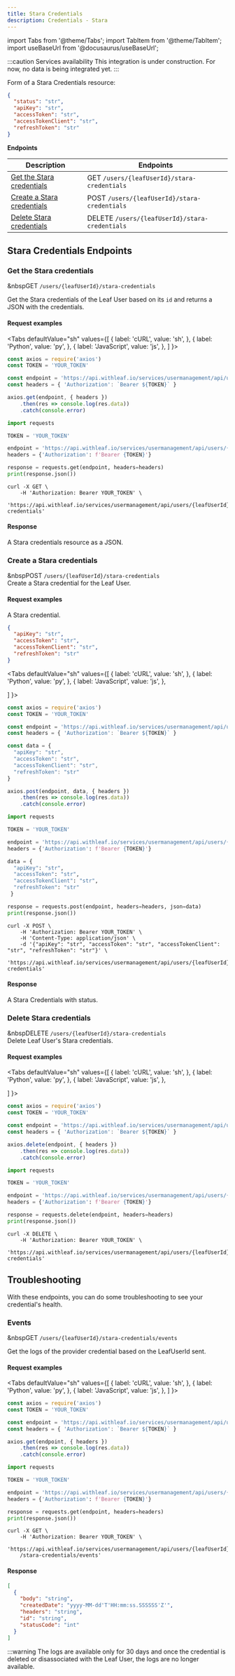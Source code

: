 ```yaml
---
title: Stara Credentials
description: Credentials - Stara
---
```

import Tabs from '@theme/Tabs';
import TabItem from '@theme/TabItem';
import useBaseUrl from '@docusaurus/useBaseUrl';

[1]: #get-the-stara-credentials
[2]: #create-a-stara-credentials
[3]: #delete-stara-credentials
[4]: /docs/field_boundary_management_overview
[5]: /docs/beta_machines_endpoints

:::caution Services availability
This integration is under construction. For now, no data is being integrated yet.
:::

Form of a Stara Credentials resource:

```json
{
  "status": "str",
  "apiKey": "str",
  "accessToken": "str",
  "accessTokenClient": "str",
  "refreshToken": "str"
}
```

**Endpoints**

Description | Endpoints
--- | ---
[Get the Stara credentials][1] | <span class="badge badge--success">GET</span> `/users/{leafUserId}/stara-credentials`
[Create a Stara credentials][2] | <span class="badge badge--warning">POST</span> `/users/{leafUserId}/stara-credentials`
[Delete Stara credentials][3] | <span class="badge badge--danger">DELETE</span> `/users/{leafUserId}/stara-credentials`


## Stara Credentials Endpoints

### Get the Stara credentials
&nbsp<span class="badge badge--success">GET</span> `/users/{leafUserId}/stara-credentials`  

Get the Stara credentials of the Leaf User based on its `id` and returns a JSON with the credentials.

#### Request examples
<Tabs
defaultValue="sh"
values={[
  { label: 'cURL', value: 'sh', },
  { label: 'Python', value: 'py', },
  { label: 'JavaScript', value: 'js', },
]
}>
<TabItem value="js">

  ```js
  const axios = require('axios')
  const TOKEN = 'YOUR_TOKEN'

  const endpoint = 'https://api.withleaf.io/services/usermanagement/api/users/{leafUserId}/stara-credentials'
  const headers = { 'Authorization': `Bearer ${TOKEN}` }

  axios.get(endpoint, { headers })
      .then(res => console.log(res.data))
      .catch(console.error)
  ```

  </TabItem>
  <TabItem value="py">

  ```py
  import requests

  TOKEN = 'YOUR_TOKEN'

  endpoint = 'https://api.withleaf.io/services/usermanagement/api/users/{leafUserId}/stara-credentials'
  headers = {'Authorization': f'Bearer {TOKEN}'}

  response = requests.get(endpoint, headers=headers)
  print(response.json())
  ```

  </TabItem>
  <TabItem value="sh">

  ```shell
  curl -X GET \
      -H 'Authorization: Bearer YOUR_TOKEN' \
      'https://api.withleaf.io/services/usermanagement/api/users/{leafUserId}/stara-credentials'
  ```

  </TabItem>
</Tabs>

#### Response
A Stara credentials resource as a JSON.


### Create a Stara credentials 
&nbsp<span class="badge badge--warning">POST</span> `/users/{leafUserId}/stara-credentials`  
Create a Stara credential for the Leaf User.

#### Request examples
A Stara credential.

```json
{
  "apiKey": "str",
  "accessToken": "str",
  "accessTokenClient": "str",
  "refreshToken": "str"
}
```

<Tabs
defaultValue="sh"
values={[
  { label: 'cURL', value: 'sh', },
  { label: 'Python', value: 'py', },
  { label: 'JavaScript', value: 'js', },
  
  
]
}>
<TabItem value="js">

  ```js
  const axios = require('axios')
  const TOKEN = 'YOUR_TOKEN'

  const endpoint = 'https://api.withleaf.io/services/usermanagement/api/users/{leafUserId}/stara-credentials'
  const headers = { 'Authorization': `Bearer ${TOKEN}` }

  const data = {
    "apiKey": "str",
    "accessToken": "str",
    "accessTokenClient": "str",
    "refreshToken": "str"
  }

  axios.post(endpoint, data, { headers })
      .then(res => console.log(res.data))
      .catch(console.error)
  ```

  </TabItem>
  <TabItem value="py">

  ```py
  import requests

  TOKEN = 'YOUR_TOKEN'

  endpoint = 'https://api.withleaf.io/services/usermanagement/api/users/{leafUserId}/stara-credentials'
  headers = {'Authorization': f'Bearer {TOKEN}'}

  data = {
    "apiKey": "str",
    "accessToken": "str",
    "accessTokenClient": "str",
    "refreshToken": "str"
   }

  response = requests.post(endpoint, headers=headers, json=data)
  print(response.json())
  ```

  </TabItem>
  <TabItem value="sh">

  ```shell
  curl -X POST \
      -H 'Authorization: Bearer YOUR_TOKEN' \
      -H 'Content-Type: application/json' \
      -d '{"apiKey": "str", "accessToken": "str", "accessTokenClient": "str", "refreshToken": "str"}' \
      'https://api.withleaf.io/services/usermanagement/api/users/{leafUserId}/stara-credentials'
  ```

  </TabItem>
</Tabs>

#### Response
A Stara Credentials with status.



### Delete Stara credentials
&nbsp<span class="badge badge--danger">DELETE</span> `/users/{leafUserId}/stara-credentials`  
Delete Leaf User's Stara credentials.

#### Request examples
<Tabs
defaultValue="sh"
values={[
  { label: 'cURL', value: 'sh', },
  { label: 'Python', value: 'py', },
  { label: 'JavaScript', value: 'js', },
  
  
]
}>
<TabItem value="js">

  ```js
  const axios = require('axios')
  const TOKEN = 'YOUR_TOKEN'

  const endpoint = 'https://api.withleaf.io/services/usermanagement/api/users/{leafUserId}/stara-credentials'
  const headers = { 'Authorization': `Bearer ${TOKEN}` }

  axios.delete(endpoint, { headers })
      .then(res => console.log(res.data))
      .catch(console.error)
  ```

  </TabItem>
  <TabItem value="py">

  ```py
  import requests

  TOKEN = 'YOUR_TOKEN'

  endpoint = 'https://api.withleaf.io/services/usermanagement/api/users/{leafUserId}/stara-credentials'
  headers = {'Authorization': f'Bearer {TOKEN}'}

  response = requests.delete(endpoint, headers=headers)
  print(response.json())
  ```

  </TabItem>
  <TabItem value="sh">

  ```shell
  curl -X DELETE \
      -H 'Authorization: Bearer YOUR_TOKEN' \
      'https://api.withleaf.io/services/usermanagement/api/users/{leafUserId}/stara-credentials'
  ```

  </TabItem>
</Tabs>

## Troubleshooting
With these endpoints, you can do some troubleshooting to see your credential's health.

### Events

&nbsp<span class="badge badge--success">GET</span> `/users/{leafUserId}/stara-credentials/events`

Get the logs of the provider credential based on the LeafUserId sent.

#### Request examples
<Tabs
  defaultValue="sh"
  values={[
    { label: 'cURL', value: 'sh', },
    { label: 'Python', value: 'py', },
    { label: 'JavaScript', value: 'js', },
  ]
}>
  <TabItem value="js">

  ```js
  const axios = require('axios')
  const TOKEN = 'YOUR_TOKEN'

  const endpoint = 'https://api.withleaf.io/services/usermanagement/api/users/{leafUserId}/stara-credentials/events'
  const headers = { 'Authorization': `Bearer ${TOKEN}` }

  axios.get(endpoint, { headers })
      .then(res => console.log(res.data))
      .catch(console.error)
  ```

  </TabItem>
  <TabItem value="py">

  ```py
  import requests

  TOKEN = 'YOUR_TOKEN'

  endpoint = 'https://api.withleaf.io/services/usermanagement/api/users/{leafUserId}/stara-credentials/events'
  headers = {'Authorization': f'Bearer {TOKEN}'}

  response = requests.get(endpoint, headers=headers)
  print(response.json())
  ```

  </TabItem>
  <TabItem value="sh">

  ```shell
  curl -X GET \
      -H 'Authorization: Bearer YOUR_TOKEN' \
      'https://api.withleaf.io/services/usermanagement/api/users/{leafUserId}
      /stara-credentials/events'
  ```

  </TabItem>
</Tabs>

#### Response

```json
[
  {
    "body": "string",
    "createdDate": "yyyy-MM-dd'T'HH:mm:ss.SSSSSS'Z'",
    "headers": "string",
    "id": "string",
    "statusCode": "int"
  }
]
```

:::warning
The logs are available only for 30 days and once the credential is deleted or disassociated with the Leaf User, the logs are no longer available.